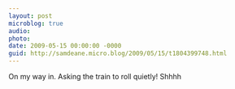 ```yaml
---
layout: post
microblog: true
audio: 
photo: 
date: 2009-05-15 00:00:00 -0000
guid: http://samdeane.micro.blog/2009/05/15/t1804399748.html
---
```

On my way in. Asking the train to roll quietly! Shhhh
